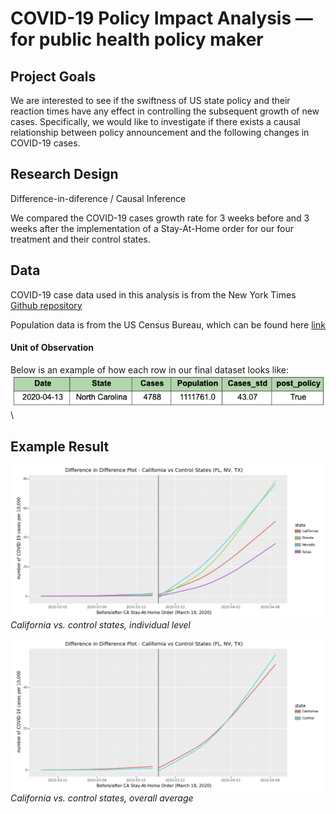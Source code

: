 # COVID-19 Policy Impact Analysis — for public health policy maker

## Project Goals

We are interested to see if the swiftness of US state policy and their reaction times have any effect in controlling the subsequent growth of new cases. Specifically, we would like to investigate if there exists a causal relationship between policy announcement and the following changes in COVID-19 cases.

## Research Design

Difference-in-diference / Causal Inference

We compared the COVID-19 cases growth rate for 3 weeks before and 3 weeks after the implementation of a Stay-At-Home order for our four treatment and their control states.

## Data 

COVID-19 case data used in this analysis is from the New York Times [Github repository](https://github.com/nytimes/covid-19-data)

Population data is from the US Census Bureau, which can be found here [link](https://www.census.gov/topics/population.html)

#### Unit of Observation

Below is an example of how each row in our final dataset looks like:
![](UnitOfObservation.png) \

## Example Result

![](CA_diff_sep.png) \
*California vs. control states, individual level*

![](CA_diff.png) \
*California vs. control states, overall  average*

